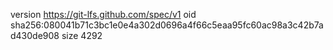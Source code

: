 version https://git-lfs.github.com/spec/v1
oid sha256:080041b71c3bc1e0e4a302d0696a4f66c5eaa95fc60ac98a3c42b7ad430de908
size 4292
